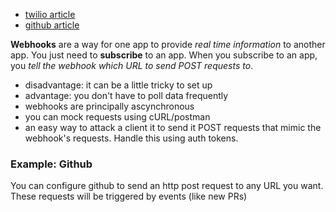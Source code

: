- [twilio article](https://sendgrid.com/blog/whats-webhook/)
- [github article](https://developer.github.com/webhooks/)

**Webhooks** are a way for one app to provide _real time information_ to another app. You just need to **subscribe** to an app. When you subscribe to an app, you _tell the webhook which URL to send POST requests to_.
- disadvantage: it can be a little tricky to set up
- advantage: you don't have to poll data frequently
- webhooks are principally ascynchronous
- you can mock requests using cURL/postman
- an easy way to attack a client it to send it POST requests that mimic the webhook's requests. Handle this using auth tokens.

### Example: Github
You can configure github to send an http post request to any URL you want. These requests will be triggered by events (like new PRs)

